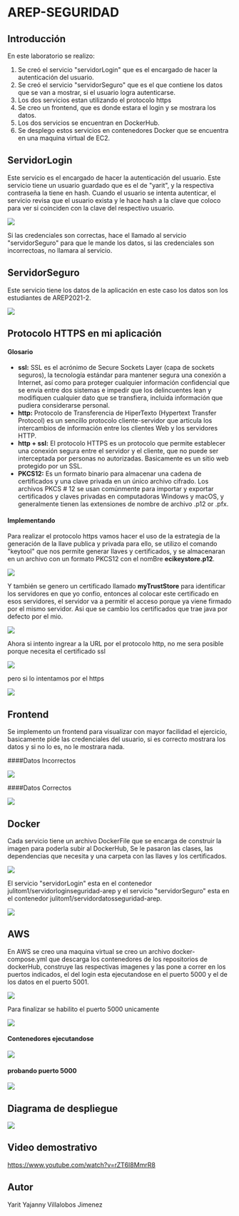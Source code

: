 # AREP-SEGURIDAD

## Introducción

En este laboratorio se realizo:

  1. Se creó el servicio "servidorLogin" que es el encargado de hacer la autenticación del usuario.
  2. Se creó el servicio "servidorSeguro" que es el que contiene los datos que se van a mostrar, si el usuario logra autenticarse.
  3. Los dos servicios estan utilizando el protocolo https
  4. Se creo un frontend, que es donde estara el login y se mostrara los datos.
  5. Los dos servicios se encuentran en DockerHub.
  6. Se desplego estos servicios en contenedores Docker que se encuentra en una maquina virtual de EC2.
 
## ServidorLogin

Este servicio es el encargado de hacer la autenticación del usuario. Este servicio tiene un usuario guardado que es el de "yarit", y la respectiva contraseña la tiene en hash. Cuando el usuario se intenta autenticar, el servicio revisa que el usuario exista y le hace hash a la clave que coloco para ver si coinciden con la clave del respectivo usuario.

![](img/Captura14.PNG)

Si las credenciales son correctas, hace el llamado al servicio "servidorSeguro" para que le mande los datos, si las credenciales son incorrectoas, no llamara al servicio.

## ServidorSeguro

Este servicio tiene los datos de la aplicación en este caso los datos son los estudiantes de AREP2021-2.

![](img/Captura12.PNG)


## Protocolo HTTPS en mi aplicación

#### Glosario

* **ssl:** SSL es el acrónimo de Secure Sockets Layer (capa de sockets seguros), la tecnología estándar para mantener segura una conexión a Internet, así como para proteger cualquier información confidencial que se envía entre dos sistemas e impedir que los delincuentes lean y modifiquen cualquier dato que se transfiera, incluida información que pudiera considerarse personal.
* **http:** Protocolo de Transferencia de HiperTexto (Hypertext Transfer Protocol) es un sencillo protocolo cliente-servidor que articula los intercambios de información entre los clientes Web y los servidores HTTP.
* **http + ssl:** El protocolo HTTPS es un protocolo que permite establecer una conexión segura entre el servidor y el cliente, que no puede ser interceptada por personas no autorizadas. Basicamente es un sitio web protegido por un SSL.
* **PKCS12:**  Es un formato binario para almacenar una cadena de certificados y una clave privada en un único archivo cifrado. Los archivos PKCS # 12 se usan comúnmente para importar y exportar certificados y claves privadas en computadoras Windows y macOS, y generalmente tienen las extensiones de nombre de archivo .p12 or .pfx.
  
#### Implementando

Para realizar el protocolo https vamos hacer el uso de la estrategia de la generación de la llave publica y privada para ello, se utilizo el comando "keytool" que nos permite generar llaves y certificados, y se almacenaran en un archivo con un formato PKCS12 con el nomBre **ecikeystore.p12**.

![](img/Captura8.PNG)

Y también se genero un certificado llamado **myTrustStore** para identificar los servidores en que yo confio, entonces al colocar este certificado en esos servidores, el servidor va a permitir el acceso porque ya viene firmado por el mismo servidor. Asi que se cambio los certificados que trae java por defecto por el mio.

![](img/Captura11.PNG)

Ahora si intento ingrear a la URL por el protocolo http, no me sera posible porque necesita el certificado ssl

![](img/Captura4.PNG)

pero si lo intentamos por el https

![](img/Captura3.PNG)


## Frontend

Se implemento un frontend para visualizar con mayor facilidad el ejercicio, basicamente pide las credenciales del usuario, si es correcto mostrara los datos y si no lo es, no le mostrara nada.

####Datos Incorrectos

![](img/Captura5.PNG)

####Datos Correctos

![](img/Captura6.PNG)


## Docker

Cada servicio tiene un archivo DockerFile que se encarga de construir la imagen para poderla subir al DockerHub, Se le pasaron las clases, las dependencias que necesita y una carpeta con las llaves y los certificados.

![](img/Captura13.PNG)

El servicio "servidorLogin" esta en el contenedor julitom1/servidorloginseguridad-arep y el servicio "servidorSeguro" esta en el contenedor julitom1/servidordatosseguridad-arep.

![](img/Captura1.PNG)

## AWS

En AWS se creo una maquina virtual se creo un archivo docker-compose.yml que descarga los contenedores de los repositorios de dockerHub, construye las respectivas imagenes y las pone a correr en los puertos indicados, el del login esta ejecutandose en el puerto 5000 y el de los datos en el puerto 5001.

![](img/captura9.PNG)

Para finalizar se habilito el puerto 5000 unicamente

![](img/Captura2.PNG)


#### Contenedores ejecutandose

![](img/Captura7.PNG)

#### probando puerto 5000

![](img/Captura3.PNG)

## Diagrama de despliegue

![](img/Captura14.jpeg)

## Video demostrativo

https://www.youtube.com/watch?v=rZT6I8MmrR8

## Autor

Yarit Yajanny Villalobos Jimenez

